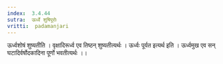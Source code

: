 ```yaml
---
index:  3.4.44
sutra:  ऊर्ध्वे शुषिपूरोः
vritti:  padamanjari
---
```


ऊर्ध्वशोषं शुष्यतीति । वृक्षादिरूर्ध्व एव तिष्ठन् शुष्यतीत्यर्थः । ऊर्ध्वः पूर्यत इत्यर्थ इति । ऊर्ध्वमुख एव सन् घटादिर्वर्षोदकादिना पूर्णो भवतीत्यर्थः ।।
